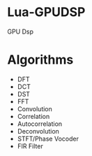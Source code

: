 # Lua-GPUDSP
GPU Dsp

# Algorithms
* DFT
* DCT
* DST
* FFT
* Convolution
* Correlation
* Autocorrelation
* Deconvolution
* STFT/Phase Vocoder
* FIR Filter 

